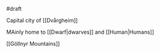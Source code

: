 #draft 

Capital city of [[Dvårgheim]]

MAinly home to [[Dwarf|dwarves]] and [[Human|Humans]]

[[Göllnyr Mountains]]